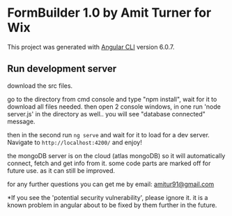 # FormBuilder 1.0 by Amit Turner for Wix 

This project was generated with [Angular CLI](https://github.com/angular/angular-cli) version 6.0.7.

## Run development server
download the src files.

go to the directory from cmd console and type "npm install", wait for it to download all files needed.
then open 2 console windows, in one run 'node server.js' in the directory as well.. you will see "database connected" message.

then in the second run `ng serve` and wait for it to load for a dev server. Navigate to `http://localhost:4200/` and enjoy!

the mongoDB server is on the cloud (atlas mongoDB) so it will automatically connect, fetch and get info from it.
some code parts are marked off for future use. as it can still be improved.

for any further questions you can get me by email: amitur91@gmail.com

*If you see the 'potential security vulnerability', please ignore it. it is a known problem in angular about to be fixed by them further in the future.
